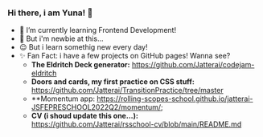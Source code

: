 ### Hi there, i am Yuna! 👋

- 🌱 I’m currently learning Frontend Development!
- 👀 But i'm newbie at this...
- 😌 But i learn somethig new every day!
- ✨ Fan Fact: i have a few projects on GitHub pages! Wanna see?
  * **The Eldritch Deck generator:** https://github.com/Jatterai/codejam-eldritch
  * **Doors and cards, my first practice on CSS stuff:** https://github.com/Jatterai/TransitionPractice/tree/master
  * **Momentum app: https://rolling-scopes-school.github.io/jatterai-JSFEPRESCHOOL2022Q2/momentum/;
  * **CV (i shoud update this one...):**  https://github.com/Jatterai/rsschool-cv/blob/main/README.md
